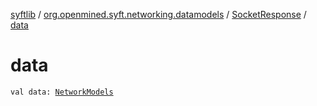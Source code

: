 [syftlib](../../index.md) / [org.openmined.syft.networking.datamodels](../index.md) / [SocketResponse](index.md) / [data](./data.md)

# data

`val data: `[`NetworkModels`](../-network-models/index.md)